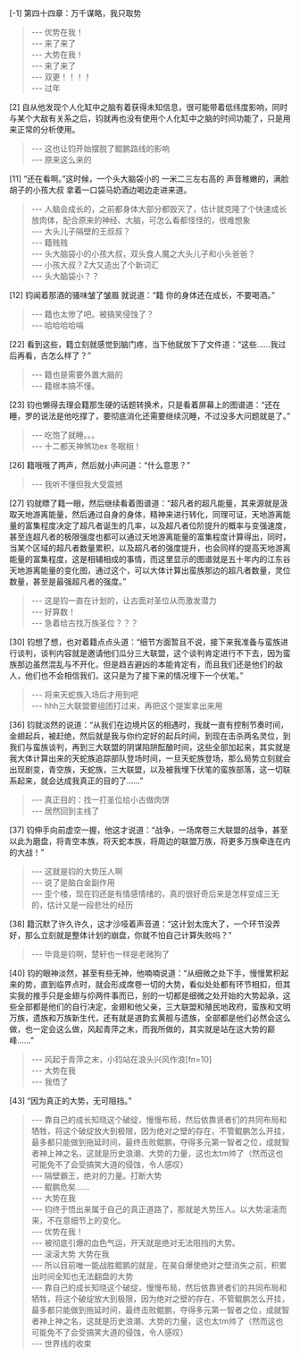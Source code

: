 
[-1] 第四十四章：万千谋略，我只取势
>--- 优势在我！<br>
>--- 来了来了<br>
>--- 大势在我！<br>
>--- 来了来了<br>
>--- 双更！！！！<br>
>--- 过年<br>

[2] 自从他发现个人化缸中之脑有着获得未知信息，很可能带着低纬度影响，同时与某个大敌有关系之后，钧就再也没有使用个人化缸中之脑的时间功能了，只是用来正常的分析使用。
>--- 这也让钧开始摆脱了鲲鹏路线的影响<br>
>--- 原来这么来的<br>

[11] “还在看啊。”这时候，一个头大脑袋小的 一米二三左右高的 声音稚嫩的，满脸胡子的小孩大叔 拿着一口袋马奶酒边喝边走进来道。
>--- 人脑会成长的，之前都身体大部分都毁灭了，估计就克隆了个快速成长放肉体，配合原来的神经、大脑，可怎么看都怪怪的，很难想象<br>
>--- 大头儿子隔壁的王叔叔？<br>
>--- 籍贱贱<br>
>--- 头大脑袋小的小孩大叔，双头食人魔之大头儿子和小头爸爸？<br>
>--- 小孩大叔？Z大又造出了个新词汇<br>
>--- 头大脑袋小？？<br>

[12] 钧闻着那酒的骚味皱了皱眉 就说道：“籍 你的身体还在成长，不要喝酒。”
>--- 籍也太惨了吧。被搞笑侵蚀了？<br>
>--- 哈哈哈哈嗝<br>

[22] 看到这些，籍立刻就感觉到脑门疼，当下他就放下了文件道：“这些……我过后再看，古怎么样了？”
>--- 籍也是需要外置大脑的<br>
>--- 籍根本搞不懂。<br>

[23] 钧也懒得去理会籍那生硬的话题转换术，只是看着屏幕上的图谱道：“还在睡，罗的说法是他吃撑了，要彻底消化还需要继续沉睡，不过没多大问题就是了。”
>--- 吃饱了就睡。。。<br>
>--- 十二都天神煞功ex 冬眠相！<br>

[26] 籍哦哦了两声，然后就小声问道：“什么意思？”
>--- 我听不懂但我大受震撼<br>

[27] 钧就瞟了籍一眼，然后继续看着图谱道：“超凡者的超凡能量，其来源就是汲取天地游离能量，然后通过自身的身体，精神来进行转化，同理可证，天地游离能量的富集程度决定了超凡者诞生的几率，以及超凡者位阶提升的概率与变强速度，甚至连超凡者的极限强度也都可以通过天地游离能量的富集程度计算得出，同时，当某个区域的超凡者数量累积，以及超凡者的强度提升，也会同样的提高天地游离能量的富集程度，这是相辅相成的事情，而这里显示的图谱就是五十年内的江东谷天地游离能量的变化图，通过这个，可以大体计算出蛮族那边的超凡者数量，灵位数量，甚至是最强超凡者的强度。”
>--- 这是钧一直在计划的，让古面对圣位从而激发潜力<br>
>--- 好算数！<br>
>--- 急着给古找万族圣位？？？<br>

[30] 钧想了想，也对着籍点点头道：“细节方面暂且不说，接下来我准备与蛮族进行谈判，谈判内容就是邀请他们瓜分三大联盟，这个谈判肯定进行不下去，因为蛮族那边虽然混乱与不开化，但是趋吉避凶的本能肯定有，而且我们还是他们的敌人，他们也不会相信我们，这只是为了接下来的情况埋下一个伏笔。”
>--- 将来天蛇族入场后才用到吧<br>
>--- hhh三大联盟要组团打过来，再把这个提案拿出来用<br>

[36] 钧就淡然的说道：“从我们在边境片区的相遇时，我就一直有控制节奏时间，金翅起兵，被赶绝，然后就是我与你约定好的起兵时间，到现在击杀两名灵位，到我们与蛮族谈判，再到三大联盟的阴谋陷阱酝酿时间，这些全部加起来，其实就是我大体计算出来的天蛇族追踪部队登场时间，一旦天蛇族登场，那么局势立刻就会出现剧变，青空族，天蛇族，三大联盟，以及被我埋下伏笔的蛮族部落，这一切联系起来，就会达成我真正的目的了……”
>--- 真正目的：找一打圣位给小古做肉饼<br>
>--- 居然回到主线了<br>

[37] 钧伸手向前虚空一握，他这才说道：“战争，一场席卷三大联盟的战争，甚至以此为磨盘，将青空本族，将天蛇本族，将周边的联盟万族，将更多万族牵连在内的大战！”
>--- 这就是钧的大势压人啊<br>
>--- 说了是脑白金副作用<br>
>--- 歪个楼，现在钧还是有情感情绪的，真的很好奇后来是怎样变成三无的，估计又是一段悲壮的经历<br>

[38] 籍沉默了许久许久，这才沙哑着声音道：“这计划太庞大了，一个环节没弄好，那么立刻就是整体计划的崩盘，你就不怕自己计算失败吗？”
>--- 毕竟是钧啊，楚轩也一样是老赌狗了<br>

[40] 钧的眼神淡然，甚至有些无神，他喃喃说道：“从细微之处下手，慢慢累积起来的势，直到临界点时，就会形成席卷一切的大势，看似处处都有环节相扣，但其实我的推手只是金翅与伱两件事而已，别的一切都是细微之处开始的大势起承，这些全部都是他们的自行决定，金翅和他父亲，三大联盟和殖民地政府，蛮族和文明万族，遗族和万族新生代，还有就是道韵玄黄舰与遗族，全部都是他们必然会这么做，也一定会这么做，风起青萍之末，而我所做的，其实就是站在这大势的巅峰……”
>--- 风起于青萍之末，小钧站在浪头兴风作浪[fn=10]<br>
>--- 大势在我<br>
>--- 我悟了<br>

[43] “因为真正的大势，无可阻挡。”
>--- 靠自己的成长知晓这个破绽，慢慢布局，然后依靠贤者们的共同布局和牺牲，将这个破绽放大到极限，因为绝对之壁的存在，不管鲲鹏怎么开挂，最多都只能做到拖延时间，最终击败鲲鹏，夺得多元第一智者之位，成就智者神上神之名，这就是历史浪潮、大势的力量，这也太tm帅了（然而这也可能免不了会受搞笑大道的侵蚀，令人感叹）<br>
>--- 隔壁霸王，绝对的力量。打断大势<br>
>--- 鲲鹏危矣……<br>
>--- 大势在我<br>
>--- 钧终于悟出来属于自己的真正道路了，那就是大势压人。以大势滚滚而来，不在意细节上的变化。<br>
>--- 优势在我！<br>
>--- 被彻底引爆的血色气运，开天就是绝对无法阻挡的大势。<br>
>--- 滚滚大势 大势在我<br>
>--- 所以目前唯一能战胜鲲鹏的就是，在昊自爆使绝对之壁消失之前，积累出时间全知也无法翻盘的大势<br>
>--- 靠自己的成长知晓这个破绽，慢慢布局，然后依靠贤者们的共同布局和牺牲，将这个破绽放大到极限，因为绝对之壁的存在，不管鲲鹏怎么开挂，最多都只能做到拖延时间，最终击败鲲鹏，夺得多元第一智者之位，成就智者神上神之名，这就是历史浪潮、大势的力量，这也太tm帅了（然而这也可能免不了会受搞笑大道的侵蚀，令人感叹）<br>
>--- 世界线的收束<br>
